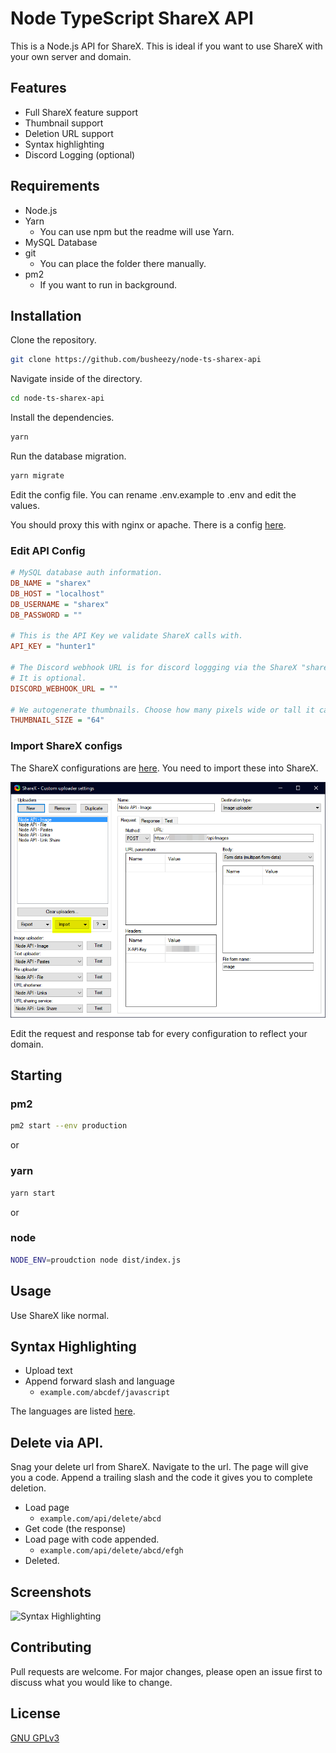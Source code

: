# Node TypeScript ShareX API

This is a Node.js API for ShareX. This is ideal if you want to use ShareX with your own server and domain.

## Features

- Full ShareX feature support
- Thumbnail support
- Deletion URL support
- Syntax highlighting
- Discord Logging (optional)

## Requirements

- Node.js
- Yarn
  - You can use npm but the readme will use Yarn.
- MySQL Database
- git
  - You can place the folder there manually.
- pm2
  - If you want to run in background.

## Installation

Clone the repository.

```bash
git clone https://github.com/busheezy/node-ts-sharex-api
```

Navigate inside of the directory.

```bash
cd node-ts-sharex-api
```

Install the dependencies.

```bash
yarn
```

Run the database migration.

```bash
yarn migrate
```

Edit the config file. You can rename .env.example to .env and edit the values.

You should proxy this with nginx or apache. There is a config [here](nginx.conf).

### Edit API Config

```ini
# MySQL database auth information.
DB_NAME = "sharex"
DB_HOST = "localhost"
DB_USERNAME = "sharex"
DB_PASSWORD = ""

# This is the API Key we validate ShareX calls with.
API_KEY = "hunter1"

# The Discord webhook URL is for discord loggging via the ShareX "share" feature.
# It is optional.
DISCORD_WEBHOOK_URL = ""

# We autogenerate thumbnails. Choose how many pixels wide or tall it can be.
THUMBNAIL_SIZE = "64"
```

### Import ShareX configs

The ShareX configurations are [here](sxcu). You need to import these into ShareX.

![Import ShareX configs](readme/sharex-import.png)

Edit the request and response tab for every configuration to reflect your domain.

## Starting

### pm2

```bash
pm2 start --env production
```

or

### yarn

```bash
yarn start
```

or

### node

```bash
NODE_ENV=proudction node dist/index.js
```

## Usage

Use ShareX like normal.

## Syntax Highlighting

- Upload text
- Append forward slash and language
  - ``example.com/abcdef/javascript``

The languages are listed [here](syntax-languages.txt).

## Delete via API.

Snag your delete url from ShareX. Navigate to the url. The page will give you a code. Append a trailing slash and the code it gives you to complete deletion.

- Load page
  - ``example.com/api/delete/abcd``
- Get code (the response)
- Load page with code appended.
  - ``example.com/api/delete/abcd/efgh``
- Deleted.

## Screenshots

![Syntax Highlighting](https://share.busheezy.dev/opbi0j.png)

## Contributing

Pull requests are welcome. For major changes, please open an issue first to discuss what you would like to change.

## License

[GNU GPLv3](https://choosealicense.com/licenses/gpl-3.0/)
